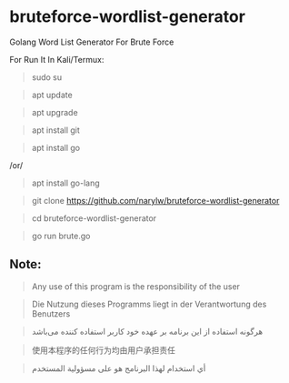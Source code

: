 # bruteforce-wordlist-generator
Golang Word List Generator For Brute Force

For Run It In Kali/Termux:
> sudo su

> apt update

> apt upgrade

> apt install git

> apt install go

/or/

> apt install go-lang

> git clone https://github.com/narylw/bruteforce-wordlist-generator

> cd bruteforce-wordlist-generator

> go run brute.go
## Note:
> Any use of this program is the responsibility of the user

>  Die Nutzung dieses Programms liegt in der Verantwortung des Benutzers

> هرگونه استفاده از این برنامه بر عهده خود کاربر استفاده کننده می‌باشد

> 使用本程序的任何行为均由用户承担责任


>  أي استخدام لهذا البرنامج هو على مسؤولية المستخدم

